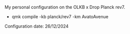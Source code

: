 My personal configuration on the OLKB x Drop Planck rev7.

- qmk compile -kb planck/rev7 -km AvatoAvenue

Configuration date: 26/12/2024
